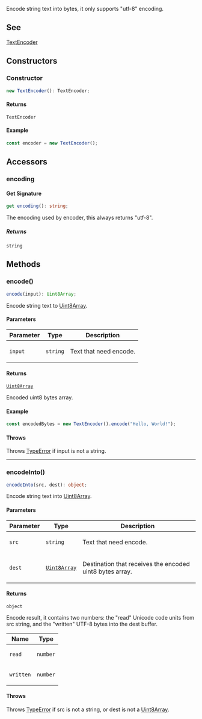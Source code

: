 Encode string text into bytes, it only supports "utf-8" encoding.

## See

[TextEncoder](https://developer.mozilla.org/docs/Web/API/TextEncoder)

## Constructors

### Constructor

```ts
new TextEncoder(): TextEncoder;
```

#### Returns

`TextEncoder`

#### Example

```javascript
const encoder = new TextEncoder();
```

## Accessors

### encoding

#### Get Signature

```ts
get encoding(): string;
```

The encoding used by encoder, this always returns "utf-8".

##### Returns

`string`

## Methods

### encode()

```ts
encode(input): Uint8Array;
```

Encode string text to [Uint8Array](https://developer.mozilla.org/docs/Web/JavaScript/Reference/Global_Objects/Uint8Array).

#### Parameters

<table>
<thead>
<tr>
<th>Parameter</th>
<th>Type</th>
<th>Description</th>
</tr>
</thead>
<tbody>
<tr>
<td>

`input`

</td>
<td>

`string`

</td>
<td>

Text that need encode.

</td>
</tr>
</tbody>
</table>

#### Returns

[`Uint8Array`](https://developer.mozilla.org/docs/Web/JavaScript/Reference/Global_Objects/Uint8Array)

Encoded uint8 bytes array.

#### Example

```javascript
const encodedBytes = new TextEncoder().encode("Hello, World!");
```

#### Throws

Throws [TypeError](https://developer.mozilla.org/docs/Web/JavaScript/Reference/Global_Objects/TypeError) if input is not a string.

***

### encodeInto()

```ts
encodeInto(src, dest): object;
```

Encode string text into [Uint8Array](https://developer.mozilla.org/docs/Web/JavaScript/Reference/Global_Objects/Uint8Array).

#### Parameters

<table>
<thead>
<tr>
<th>Parameter</th>
<th>Type</th>
<th>Description</th>
</tr>
</thead>
<tbody>
<tr>
<td>

`src`

</td>
<td>

`string`

</td>
<td>

Text that need encode.

</td>
</tr>
<tr>
<td>

`dest`

</td>
<td>

[`Uint8Array`](https://developer.mozilla.org/docs/Web/JavaScript/Reference/Global_Objects/Uint8Array)

</td>
<td>

Destination that receives the encoded uint8 bytes array.

</td>
</tr>
</tbody>
</table>

#### Returns

`object`

Encode result, it contains two numbers: the "read" Unicode code units from src string, and the "written" UTF-8 bytes into the dest buffer.

<table>
<thead>
<tr>
<th>Name</th>
<th>Type</th>
</tr>
</thead>
<tbody>
<tr>
<td>

`read`

</td>
<td>

`number`

</td>
</tr>
<tr>
<td>

`written`

</td>
<td>

`number`

</td>
</tr>
</tbody>
</table>

#### Throws

Throws [TypeError](https://developer.mozilla.org/docs/Web/JavaScript/Reference/Global_Objects/TypeError) if src is not a string, or dest is not a [Uint8Array](https://developer.mozilla.org/docs/Web/JavaScript/Reference/Global_Objects/Uint8Array).
